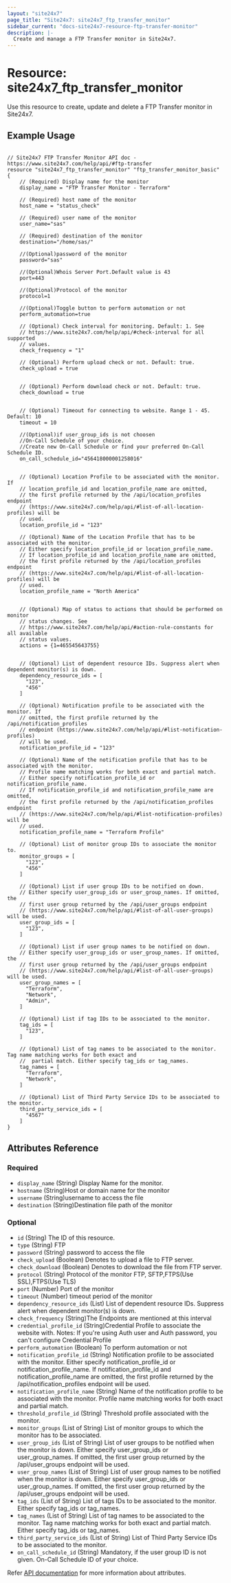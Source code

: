 ```yaml
---
layout: "site24x7"
page_title: "Site24x7: site24x7_ftp_transfer_monitor"
sidebar_current: "docs-site24x7-resource-ftp-transfer-monitor"
description: |-
  Create and manage a FTP Transfer monitor in Site24x7.
---
```


# Resource: site24x7\_ftp\_transfer\_monitor

Use this resource to create, update and delete a FTP Transfer monitor in Site24x7.

## Example Usage


```hcl

// Site24x7 FTP Transfer Monitor API doc - https://www.site24x7.com/help/api/#ftp-transfer
resource "site24x7_ftp_transfer_monitor" "ftp_transfer_monitor_basic" {
    // (Required) Display name for the monitor
    display_name = "FTP Transfer Monitor - Terraform"

    // (Required) host name of the monitor
    host_name = "status_check"

    // (Required) user name of the monitor
    user_name="sas"

    // (Required) destination of the monitor
    destination="/home/sas/"

    //(Optional)password of the monitor
    password="sas"

    //(Optional)Whois Server Port.Default value is 43
    port=443

    //(Optional)Protocol of the monitor
    protocol=1

    //(Optional)Toggle button to perform automation or not
    perform_automation=true

    // (Optional) Check interval for monitoring. Default: 1. See
    // https://www.site24x7.com/help/api/#check-interval for all supported
    // values.
    check_frequency = "1"

    // (Optional) Perform upload check or not. Default: true.
    check_upload = true


    // (Optional) Perform download check or not. Default: true.
    check_download = true


    // (Optional) Timeout for connecting to website. Range 1 - 45. Default: 10
    timeout = 10

    //(Optional)if user_group_ids is not choosen
    //On-Call Schedule of your choice.
    //Create new On-Call Schedule or find your preferred On-Call Schedule ID.
    on_call_schedule_id="456418000001258016"


    // (Optional) Location Profile to be associated with the monitor. If 
    // location_profile_id and location_profile_name are omitted,
    // the first profile returned by the /api/location_profiles endpoint
    // (https://www.site24x7.com/help/api/#list-of-all-location-profiles) will be
    // used.
    location_profile_id = "123"

    // (Optional) Name of the Location Profile that has to be associated with the monitor. 
    // Either specify location_profile_id or location_profile_name.
    // If location_profile_id and location_profile_name are omitted,
    // the first profile returned by the /api/location_profiles endpoint
    // (https://www.site24x7.com/help/api/#list-of-all-location-profiles) will be
    // used.
    location_profile_name = "North America"


    // (Optional) Map of status to actions that should be performed on monitor
    // status changes. See
    // https://www.site24x7.com/help/api/#action-rule-constants for all available
    // status values.
    actions = {1=465545643755}


    // (Optional) List of dependent resource IDs. Suppress alert when dependent monitor(s) is down.
    dependency_resource_ids = [
      "123",
      "456"
    ]

    // (Optional) Notification profile to be associated with the monitor. If
    // omitted, the first profile returned by the /api/notification_profiles
    // endpoint (https://www.site24x7.com/help/api/#list-notification-profiles)
    // will be used.
    notification_profile_id = "123"

    // (Optional) Name of the notification profile that has to be associated with the monitor.
    // Profile name matching works for both exact and partial match.
    // Either specify notification_profile_id or notification_profile_name.
    // If notification_profile_id and notification_profile_name are omitted,
    // the first profile returned by the /api/notification_profiles endpoint
    // (https://www.site24x7.com/help/api/#list-notification-profiles) will be
    // used.
    notification_profile_name = "Terraform Profile"

    // (Optional) List of monitor group IDs to associate the monitor to.
    monitor_groups = [
      "123",
      "456"
    ]

    // (Optional) List if user group IDs to be notified on down. 
    // Either specify user_group_ids or user_group_names. If omitted, the
    // first user group returned by the /api/user_groups endpoint
    // (https://www.site24x7.com/help/api/#list-of-all-user-groups) will be used.
    user_group_ids = [
      "123",
    ]

    // (Optional) List if user group names to be notified on down. 
    // Either specify user_group_ids or user_group_names. If omitted, the
    // first user group returned by the /api/user_groups endpoint
    // (https://www.site24x7.com/help/api/#list-of-all-user-groups) will be used.
    user_group_names = [
      "Terraform",
      "Network",
      "Admin",
    ]

    // (Optional) List if tag IDs to be associated to the monitor.
    tag_ids = [
      "123",
    ]

    // (Optional) List of tag names to be associated to the monitor. Tag name matching works for both exact and 
    //  partial match. Either specify tag_ids or tag_names.
    tag_names = [
      "Terraform",
      "Network",
    ]

    // (Optional) List of Third Party Service IDs to be associated to the monitor.
    third_party_service_ids = [
      "4567"
    ]
}

```
## Attributes Reference

### Required
* `display_name` (String) Display Name for the monitor.
* `hostname`  (String)Host or domain name for the monitor
* `username`    (String)username to access the file
* `destination` (String)Destination file path of the monitor
### Optional
* `id` (String) The ID of this resource.
* `type` (String) FTP
* `password` (String) password to access the file
* `check_upload` (Boolean) Denotes to upload a file to FTP server.
* `check_download` (Boolean) Denotes to download the file from FTP server.
* `protocol`    (String) Protocol of the monitor FTP, SFTP,FTPS(Use SSL),FTPS(Use TLS)
* `port`  (Number) Port of the monitor
* `timeout` (Number) timeout period of the monitor
* `dependency_resource_ids` (List) List of dependent resource IDs. Suppress alert when dependent monitor(s) is down.
*  `check_frequency` (String)The Endpoints are mentioned at this interval
* `credential_profile_id` (String)Credential Profile to associate the website with. Notes: If you're using Auth user and Auth password, you can't configure Credential Profile
* `perform_automation` (Boolean) To perform automation or not
* `notification_profile_id` (String) Notification profile to be associated with the monitor. Either specify notification_profile_id or notification_profile_name. If notification_profile_id and notification_profile_name are omitted, the first profile returned by the /api/notification_profiles endpoint will be used.
* `notification_profile_name` (String) Name of the notification profile to be associated with the monitor. Profile name matching works for both exact and partial match.
* `threshold_profile_id` (String) Threshold profile associated with the monitor.
* `monitor_groups` (List of String) List of monitor groups to which the monitor has to be associated.
* `user_group_ids` (List of String) List of user groups to be notified when the monitor is down. Either specify user_group_ids or user_group_names. If omitted, the first user group returned by the /api/user_groups endpoint will be used.
* `user_group_names` (List of String) List of user group names to be notified when the monitor is down. Either specify user_group_ids or user_group_names. If omitted, the first user group returned by the /api/user_groups endpoint will be used.
* `tag_ids` (List of String) List of tags IDs to be associated to the monitor. Either specify tag_ids or tag_names.
* `tag_names` (List of String) List of tag names to be associated to the monitor. Tag name matching works for both exact and partial match. Either specify tag_ids or tag_names.
* `third_party_service_ids` (List of String) List of Third Party Service IDs to be associated to the monitor.
* `on_call_schedule_id` (String) Mandatory, if the user group ID is not given. On-Call Schedule ID of your choice.

Refer [API documentation](https://www.site24x7.com/help/api/) for more information about attributes.
